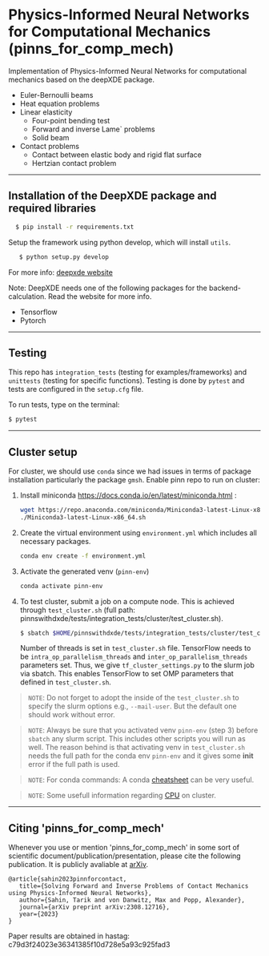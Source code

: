 # Physics-Informed Neural Networks for Computational Mechanics (pinns_for_comp_mech)

Implementation of Physics-Informed Neural Networks for computational mechanics based on the deepXDE package.

- Euler-Bernoulli beams
- Heat equation problems
- Linear elasticity
  - Four-point bending test
  - Forward and inverse Lame` problems
  - Solid beam
- Contact problems
  - Contact between elastic body and rigid flat surface
  - Hertzian contact problem
---

## Installation of the DeepXDE package and required libraries

 ```bash
   $ pip install -r requirements.txt
   ```

Setup the framework using python develop, which will install `utils`.
```bash
   $ python setup.py develop
```

For more info: [deepxde website](https://deepxde.readthedocs.io/en/latest/user/installation.html)

Note: DeepXDE needs one of the following packages for the backend-calculation. Read the website for more info. 

- Tensorflow
- Pytorch

---

## Testing

This repo has `integration_tests` (testing for examples/frameworks) and `unittests` (testing for specific functions). Testing is done by `pytest` and tests are configured in the `setup.cfg` file. 

To run tests, type on the terminal:
```bash
$ pytest
```

---

## Cluster setup
For cluster, we should use `conda` since we had issues in terms of package installation particularly the package `gmsh`.  Enable pinn repo to run on cluster:

1. Install miniconda https://docs.conda.io/en/latest/miniconda.html :

    ```bash
    wget https://repo.anaconda.com/miniconda/Miniconda3-latest-Linux-x86_64.sh
    ./Miniconda3-latest-Linux-x86_64.sh
    ```
2. Create the virtual environment using `environment.yml` which includes all necessary packages. 
    ```bash
    conda env create -f environment.yml
    ```

3. Activate the generated venv (`pinn-env`) 
    ```bash
    conda activate pinn-env
    ```
4. To test cluster, submit a job on a compute node. This is achieved through `test_cluster.sh` (full path: pinnswithdxde/tests/integration_tests/cluster/test_cluster.sh).

    ```bash
    $ sbatch $HOME/pinnswithdxde/tests/integration_tests/cluster/test_cluster.sh
    ```
    Number of threads is set in `test_cluster.sh` file. TensorFlow needs to be `intra_op_parallelism_threads` and `inter_op_parallelism_threads` parameters set. Thus, we give  `tf_cluster_settings.py` to the slurm job via sbatch. This enables TensorFlow to set OMP parameters that defined in `test_cluster.sh`.

> `NOTE`: Do not forget to adopt the inside of the `test_cluster.sh` to specify the slurm options e.g., `--mail-user`. But the default one should work without error. 

> `NOTE`: Always be sure that you activated venv `pinn-env` (step 3) before `sbatch` any slurm script. This includes other scripts you will run as well. The reason behind is that activating venv in `test_cluster.sh` needs the full path for the conda env `pinn-env` and it gives some **init** error if the full path is used.  

> `NOTE`: For conda commands: A conda [cheatsheet](https://docs.conda.io/projects/conda/en/latest/_downloads/843d9e0198f2a193a3484886fa28163c/conda-cheatsheet.pdf) can be very useful. 

> `NOTE`: Some usefull information regarding [CPU](https://github.com/PrincetonUniversity/slurm_mnist/tree/master/cpu_only#readme) on cluster. 

---

## Citing 'pinns_for_comp_mech'

Whenever you use or mention 'pinns_for_comp_mech' in some sort of scientific document/publication/presentation, please cite the following publication. It is publicly avaliable at [arXiv](https://arxiv.org/abs/2308.12716).

```
@article{sahin2023pinnforcontact,
   title={Solving Forward and Inverse Problems of Contact Mechanics using Physics-Informed Neural Networks},
   author={Sahin, Tarik and von Danwitz, Max and Popp, Alexander},
   journal={arXiv preprint arXiv:2308.12716},
   year={2023}
}
```

Paper results are obtained in hastag: c79d3f24023e36341385f10d728e5a93c925fad3
